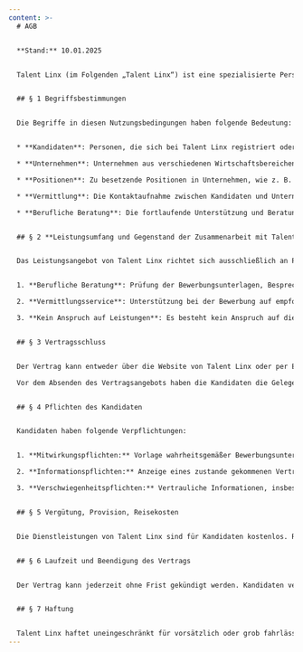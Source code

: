 ```yaml
---
content: >-
  # AGB


  **Stand:** 10.01.2025


  Talent Linx (im Folgenden „Talent Linx“) ist eine spezialisierte Personalberatung und -vermittlung, die sich auf die langfristige Unterstützung von Kandidaten in ihrer Karriere und deren Vermittlung an Unternehmen konzentriert. Diese Nutzungsbedingungen legen die vertraglichen Vereinbarungen zwischen Talent Linx und dem Kandidaten fest.


  ## § 1 Begriffsbestimmungen


  Die Begriffe in diesen Nutzungsbedingungen haben folgende Bedeutung:


  * **Kandidaten**: Personen, die sich bei Talent Linx registriert oder auf eine Stelle in einem Unternehmen beworben haben.

  * **Unternehmen**: Unternehmen aus verschiedenen Wirtschaftsbereichen, die mit Talent Linx Verträge zur Personalvermittlung abgeschlossen haben.

  * **Positionen**: Zu besetzende Positionen in Unternehmen, wie z. B. Frontend Engineer, Backend Engineer, Full-Stack Engineer oder andere Positionen in der IT.

  * **Vermittlung**: Die Kontaktaufnahme zwischen Kandidaten und Unternehmen, mit dem Ziel, eine Anstellung  ermöglichen. Die Vermittlung endet, sobald ein Vertrag zwischen Kandidat und Unternehmen zustande kommt oder abgelehnt wird.

  * **Berufliche Beratung**: Die fortlaufende Unterstützung und Beratung der Kandidaten, um berufliche Ziele zu klären und passende Vermittlungsoptionen zu entwickeln.


  ## § 2 **Leistungsumfang und Gegenstand der Zusammenarbeit mit Talent Linx**


  Das Leistungsangebot von Talent Linx richtet sich ausschließlich an Personen, die eine Festanstellung in einem Unternehmen suchen. Talent Linx verpflichtet sich, sowohl den Kandidaten als auch den Unternehmen bei der erfolgreichen Vermittlung zu unterstützen. Die angebotenen Leistungen werden freiwillig erbracht und umfassen folgende Bereiche:


  1. **Berufliche Beratung**: Prüfung der Bewerbungsunterlagen, Besprechung der beruflichen Ziele und Beratung hinsichtlich möglicher Joboptionen. Talent Linx führt auch eine Analyse des Arbeitsmarktes durch und baut Beziehungen zu relevanten Unternehmen auf.

  2. **Vermittlungsservice**: Unterstützung bei der Bewerbung auf empfohlene Positionen, einschließlich der Erstellung und anonymisierten Weiterleitung der Bewerbungsunterlagen an Unternehmen. Kandidaten werden über den Stand der Bewerbung informiert und können entscheiden, ob sie ihre vollständigen Bewerbungsunterlagen weiterleiten möchten.

  3. **Kein Anspruch auf Leistungen**: Es besteht kein Anspruch auf die Zusendung von Stellenangeboten, die Weiterleitung von Bewerbungsunterlagen oder auf spezifische Informationen.


  ## § 3 Vertragsschluss


  Der Vertrag kann entweder über die Website von Talent Linx oder per E-Mail abgeschlossen werden.\

  Vor dem Absenden des Vertragsangebots haben die Kandidaten die Gelegenheit, ihre Angaben zu prüfen und gegebenenfalls zu korrigieren. Nach erfolgreichem Abschluss des Vertrages erhalten die Kandidaten eine Bestätigung per E-Mail.


  ## § 4 Pflichten des Kandidaten


  Kandidaten haben folgende Verpflichtungen:


  1. **Mitwirkungspflichten:** Vorlage wahrheitsgemäßer Bewerbungsunterlagen, einschließlich eines tabellarischen Lebenslaufs.

  2. **Informationspflichten:** Anzeige eines zustande gekommenen Vertrags mit einem Unternehmen, einschließlich Angaben zur vereinbarten Vergütung auf Anfrage.

  3. **Verschwiegenheitspflichten:** Vertrauliche Informationen, insbesondere zu Unternehmen und Ansprechpartnern, dürfen nicht an Dritte weitergegeben oder für direkte Bewerbungen unter Umgehung von Talent Linx genutzt werden.


  ## § 5 Vergütung, Provision, Reisekosten


  Die Dienstleistungen von Talent Linx sind für Kandidaten kostenlos. Reisekosten für Vorstellungstermine bei Unternehmen werden nicht übernommen.


  ## § 6 Laufzeit und Beendigung des Vertrags


  Der Vertrag kann jederzeit ohne Frist gekündigt werden. Kandidaten verpflichten sich jedoch, innerhalb von 24 Monaten nach einer erfolgreichen Vermittlung über einen Vertragsabschluss mit dem Unternehmen zu informieren.


  ## § 7 Haftung


  Talent Linx haftet uneingeschränkt für vorsätzlich oder grob fahrlässig verursachte Schäden, bei Verletzungen von Leben, Körper oder Gesundheit sowie nach den Regelungen des Produkthaftungsgesetzes. In anderen Fällen ist die Haftung auf vorhersehbare, vertragstypische Schäden begrenzt.
---
```

